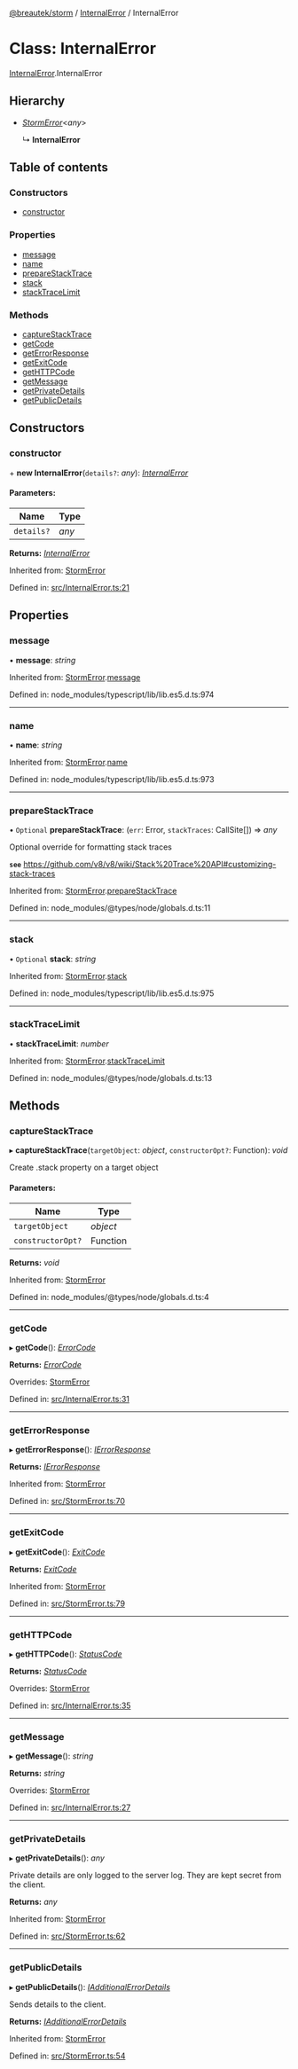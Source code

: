[@breautek/storm](../README.md) / [InternalError](../modules/internalerror.md) / InternalError

# Class: InternalError

[InternalError](../modules/internalerror.md).InternalError

## Hierarchy

* [*StormError*](stormerror.stormerror-1.md)<*any*\>

  ↳ **InternalError**

## Table of contents

### Constructors

- [constructor](internalerror.internalerror-1.md#constructor)

### Properties

- [message](internalerror.internalerror-1.md#message)
- [name](internalerror.internalerror-1.md#name)
- [prepareStackTrace](internalerror.internalerror-1.md#preparestacktrace)
- [stack](internalerror.internalerror-1.md#stack)
- [stackTraceLimit](internalerror.internalerror-1.md#stacktracelimit)

### Methods

- [captureStackTrace](internalerror.internalerror-1.md#capturestacktrace)
- [getCode](internalerror.internalerror-1.md#getcode)
- [getErrorResponse](internalerror.internalerror-1.md#geterrorresponse)
- [getExitCode](internalerror.internalerror-1.md#getexitcode)
- [getHTTPCode](internalerror.internalerror-1.md#gethttpcode)
- [getMessage](internalerror.internalerror-1.md#getmessage)
- [getPrivateDetails](internalerror.internalerror-1.md#getprivatedetails)
- [getPublicDetails](internalerror.internalerror-1.md#getpublicdetails)

## Constructors

### constructor

\+ **new InternalError**(`details?`: *any*): [*InternalError*](internalerror.internalerror-1.md)

#### Parameters:

Name | Type |
------ | ------ |
`details?` | *any* |

**Returns:** [*InternalError*](internalerror.internalerror-1.md)

Inherited from: [StormError](stormerror.stormerror-1.md)

Defined in: [src/InternalError.ts:21](https://github.com/breautek/storm/blob/547898b/src/InternalError.ts#L21)

## Properties

### message

• **message**: *string*

Inherited from: [StormError](stormerror.stormerror-1.md).[message](stormerror.stormerror-1.md#message)

Defined in: node_modules/typescript/lib/lib.es5.d.ts:974

___

### name

• **name**: *string*

Inherited from: [StormError](stormerror.stormerror-1.md).[name](stormerror.stormerror-1.md#name)

Defined in: node_modules/typescript/lib/lib.es5.d.ts:973

___

### prepareStackTrace

• `Optional` **prepareStackTrace**: (`err`: Error, `stackTraces`: CallSite[]) => *any*

Optional override for formatting stack traces

**`see`** https://github.com/v8/v8/wiki/Stack%20Trace%20API#customizing-stack-traces

Inherited from: [StormError](stormerror.stormerror-1.md).[prepareStackTrace](stormerror.stormerror-1.md#preparestacktrace)

Defined in: node_modules/@types/node/globals.d.ts:11

___

### stack

• `Optional` **stack**: *string*

Inherited from: [StormError](stormerror.stormerror-1.md).[stack](stormerror.stormerror-1.md#stack)

Defined in: node_modules/typescript/lib/lib.es5.d.ts:975

___

### stackTraceLimit

• **stackTraceLimit**: *number*

Inherited from: [StormError](stormerror.stormerror-1.md).[stackTraceLimit](stormerror.stormerror-1.md#stacktracelimit)

Defined in: node_modules/@types/node/globals.d.ts:13

## Methods

### captureStackTrace

▸ **captureStackTrace**(`targetObject`: *object*, `constructorOpt?`: Function): *void*

Create .stack property on a target object

#### Parameters:

Name | Type |
------ | ------ |
`targetObject` | *object* |
`constructorOpt?` | Function |

**Returns:** *void*

Inherited from: [StormError](stormerror.stormerror-1.md)

Defined in: node_modules/@types/node/globals.d.ts:4

___

### getCode

▸ **getCode**(): [*ErrorCode*](../enums/errorcode.errorcode-1.md)

**Returns:** [*ErrorCode*](../enums/errorcode.errorcode-1.md)

Overrides: [StormError](stormerror.stormerror-1.md)

Defined in: [src/InternalError.ts:31](https://github.com/breautek/storm/blob/547898b/src/InternalError.ts#L31)

___

### getErrorResponse

▸ **getErrorResponse**(): [*IErrorResponse*](../interfaces/stormerror.ierrorresponse.md)

**Returns:** [*IErrorResponse*](../interfaces/stormerror.ierrorresponse.md)

Inherited from: [StormError](stormerror.stormerror-1.md)

Defined in: [src/StormError.ts:70](https://github.com/breautek/storm/blob/547898b/src/StormError.ts#L70)

___

### getExitCode

▸ **getExitCode**(): [*ExitCode*](../enums/exitcode.exitcode-1.md)

**Returns:** [*ExitCode*](../enums/exitcode.exitcode-1.md)

Inherited from: [StormError](stormerror.stormerror-1.md)

Defined in: [src/StormError.ts:79](https://github.com/breautek/storm/blob/547898b/src/StormError.ts#L79)

___

### getHTTPCode

▸ **getHTTPCode**(): [*StatusCode*](../enums/statuscode.statuscode-1.md)

**Returns:** [*StatusCode*](../enums/statuscode.statuscode-1.md)

Overrides: [StormError](stormerror.stormerror-1.md)

Defined in: [src/InternalError.ts:35](https://github.com/breautek/storm/blob/547898b/src/InternalError.ts#L35)

___

### getMessage

▸ **getMessage**(): *string*

**Returns:** *string*

Overrides: [StormError](stormerror.stormerror-1.md)

Defined in: [src/InternalError.ts:27](https://github.com/breautek/storm/blob/547898b/src/InternalError.ts#L27)

___

### getPrivateDetails

▸ **getPrivateDetails**(): *any*

Private details are only logged to the server log.
They are kept secret from the client.

**Returns:** *any*

Inherited from: [StormError](stormerror.stormerror-1.md)

Defined in: [src/StormError.ts:62](https://github.com/breautek/storm/blob/547898b/src/StormError.ts#L62)

___

### getPublicDetails

▸ **getPublicDetails**(): [*IAdditionalErrorDetails*](../interfaces/stormerror.iadditionalerrordetails.md)

Sends details to the client.

**Returns:** [*IAdditionalErrorDetails*](../interfaces/stormerror.iadditionalerrordetails.md)

Inherited from: [StormError](stormerror.stormerror-1.md)

Defined in: [src/StormError.ts:54](https://github.com/breautek/storm/blob/547898b/src/StormError.ts#L54)
